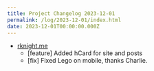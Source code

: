 ```yaml
---
title: Project Changelog 2023-12-01
permalink: /log/2023-12-01/index.html
date: 2023-12-01T00:00:00.000Z
---
```


- [rknight.me](https://rknight.me) 
    - [feature] Added hCard for site and posts
    - [fix] Fixed Lego on mobile, thanks Charlie.